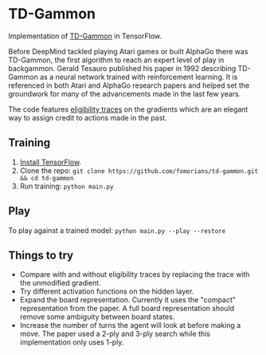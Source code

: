 # TD-Gammon

Implementation of [TD-Gammon](http://www.bkgm.com/articles/tesauro/tdl.html) in TensorFlow.

Before DeepMind tackled playing Atari games or built AlphaGo there was TD-Gammon, the first algorithm to reach an expert level of play in backgammon. Gerald Tesauro published his paper in 1992 describing TD-Gammon as a neural network trained with reinforcement learning. It is referenced in both Atari and AlphaGo research papers and helped set the groundwork for many of the advancements made in the last few years.

The code features [eligibility traces](https://webdocs.cs.ualberta.ca/~sutton/book/ebook/node87.html#fig:GDTDl) on the gradients which are an elegant way to assign credit to actions made in the past.

## Training

1. [Install TensorFlow](https://www.tensorflow.org/versions/r0.7/get_started/os_setup.html#pip-installation).
2. Clone the repo: `git clone https://github.com/fomorians/td-gammon.git && cd td-gammon`
3. Run training: `python main.py`

## Play

To play against a trained model: `python main.py --play --restore`

## Things to try

- Compare with and without eligibility traces by replacing the trace with the unmodified gradient.
- Try different activation functions on the hidden layer.
- Expand the board representation. Currently it uses the "compact" representation from the paper. A full board representation should remove some ambiguity between board states.
- Increase the number of turns the agent will look at before making a move. The paper used a 2-ply and 3-ply search while this implementation only uses 1-ply.
